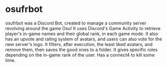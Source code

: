 # osufrbot

osufrbot was a Discord Bot, created to manage a community server revolving around the game Osu!
It uses Discord's Game Activity to retrieve player's in-game names and their global rank, in each game mode. It also has an upvote and rating system of avatars, and users can also vote for the new server's logo.
It filters, after execution, the least liked avatars, and remove them, then saves the good ones to a folder. It gives specific roles depending on the in-game rank of the user. Has a connect4 to kill some time.
